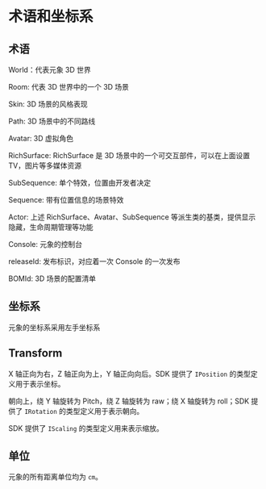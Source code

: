 # 术语和坐标系

## 术语

World：代表元象 3D 世界

Room: 代表 3D 世界中的一个 3D 场景

Skin: 3D 场景的风格表现

Path: 3D 场景中的不同路线

Avatar: 3D 虚拟角色

RichSurface: RichSurface 是 3D 场景中的一个可交互部件，可以在上面设置 TV，图片等多媒体资源

SubSequence: 单个特效，位置由开发者决定

Sequence: 带有位置信息的场景特效

Actor: 上述 RichSurface、Avatar、SubSequence 等派生类的基类，提供显示隐藏，生命周期管理等功能

Console: 元象的控制台

releaseId: 发布标识，对应着一次 Console 的一次发布

BOMId: 3D 场景的配置清单

## 坐标系

元象的坐标系采用左手坐标系

## Transform

X 轴正向为右，Z 轴正向为上，Y 轴正向向后。SDK 提供了 `IPosition` 的类型定义用于表示坐标。

朝向上，绕 Y 轴旋转为 Pitch，绕 Z 轴旋转为 raw；绕 X 轴旋转为 roll；SDK 提供了 `IRotation` 的类型定义用于表示朝向。

SDK 提供了 `IScaling` 的类型定义用来表示缩放。

## 单位

元象的所有距离单位均为 `cm`。

